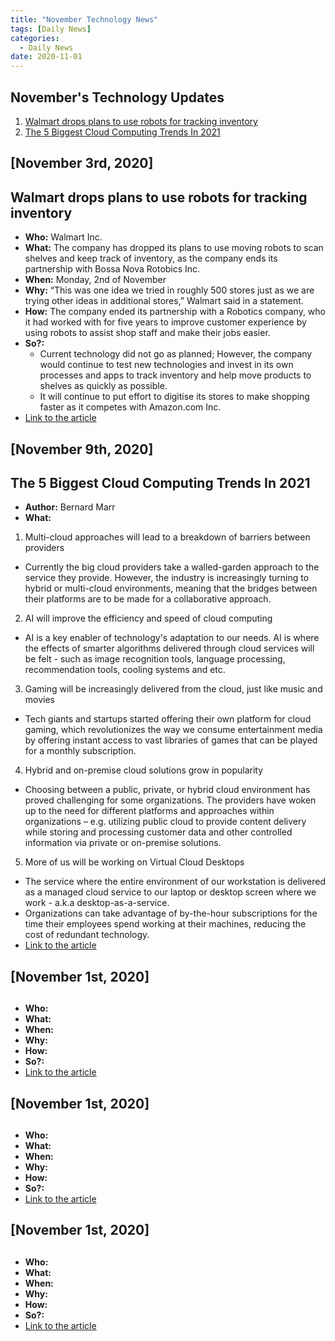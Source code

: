 ```yaml
---
title: "November Technology News"
tags: [Daily News]
categories:
  - Daily News
date: 2020-11-01
---
```


## **November's Technology Updates**

1. [Walmart drops plans to use robots for tracking inventory](#walmart-drops-plans-to-use-robots-for-tracking-inventory)   
2. [The 5 Biggest Cloud Computing Trends In 2021](#the-5-biggest-cloud-computing-trends-in-2021)  


## [November 3rd, 2020]

##  Walmart drops plans to use robots for tracking inventory
- **Who:**  Walmart Inc.
- **What:**  The company has dropped its plans to use moving robots to scan shelves and keep track of inventory, as the company ends its partnership with Bossa Nova Rotobics Inc.
- **When:**  Monday, 2nd of November
- **Why:**  “This was one idea we tried in roughly 500 stores just as we are trying other ideas in additional stores,” Walmart said in a statement.
- **How:**  The company ended its partnership with a Robotics company, who it had worked with for five years to improve customer experience by using robots to assist shop staff and make their jobs easier.
- **So?:**  
  - Current technology did not go as planned; However, the company would continue to test new technologies and invest in its own processes and apps to track inventory and help move products to shelves as quickly as possible.
  - It will continue to put effort to digitise its stores to make shopping faster as it competes with Amazon.com Inc.
- [Link to the article](https://www.reuters.com/article/us-walmart-robots/walmart-drops-plans-to-use-robots-for-tracking-inventory-idUSKBN27I2MU)


## [November 9th, 2020]

##  The 5 Biggest Cloud Computing Trends In 2021
- **Author:**  Bernard Marr
- **What:**
1. Multi-cloud approaches will lead to a breakdown of barriers between providers
  - Currently the big cloud providers take a walled-garden approach to the service they provide. However, the industry is increasingly turning to hybrid or multi-cloud environments, meaning that the bridges between their platforms are to be made for a collaborative approach.

2. AI will improve the efficiency and speed of cloud computing
  - AI is a key enabler of technology's adaptation to our needs. AI is where the effects of smarter algorithms delivered through cloud services will be felt - such as image recognition tools, language processing, recommendation tools, cooling systems and etc.

3. Gaming will be increasingly delivered from the cloud, just like music and movies
  - Tech giants and startups started offering their own platform for cloud gaming, which revolutionizes the way we consume entertainment media by offering instant access to vast libraries of games that can be played for a monthly subscription.  

4. Hybrid and on-premise cloud solutions grow in popularity
  - Choosing between a public, private, or hybrid cloud environment has proved challenging for some organizations. The providers have woken up to the need for different platforms and approaches within organizations – e.g. utilizing public cloud to provide content delivery while storing and processing customer data and other controlled information via private or on-premise solutions.

5. More of us will be working on Virtual Cloud Desktops
  - The service where the entire environment of our workstation is delivered as a managed cloud service to our laptop or desktop screen where we work - a.k.a desktop-as-a-service.
  - Organizations can take advantage of by-the-hour subscriptions for the time their employees spend working at their machines, reducing the cost of redundant technology.
- [Link to the article](https://www.forbes.com/sites/bernardmarr/2020/11/02/the-5-biggest-cloud-computing-trends-in-2021/?sh=64c0241512d9)


## [November 1st, 2020]

##  
- **Who:**  
- **What:**  
- **When:**  
- **Why:**  
- **How:**  
- **So?:**  
- [Link to the article]()



## [November 1st, 2020]

##  
- **Who:**  
- **What:**  
- **When:**  
- **Why:**  
- **How:**  
- **So?:**  
- [Link to the article]()



## [November 1st, 2020]

##  
- **Who:**  
- **What:**  
- **When:**  
- **Why:**  
- **How:**  
- **So?:**  
- [Link to the article]()

